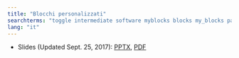```yaml
---
title: "Blocchi personalizzati"
searchterms: "toggle intermediate software myblocks blocks my_blocks parameters parametres inputs outputs my_block_builder my_blocks_with_inputs/outputs"
lang: "it"
---
```

 <ul>

 <li class="ng-binding">Slides (Updated Sept. 25, 2017):
 <a href="translations/it/intermediate/Blocchi personalizzati.pptx">PPTX</a>,
 <a href="translations/it/intermediate/Blocchi personalizzati.pdf">PDF</a>
 </li>
 
 </ul>
